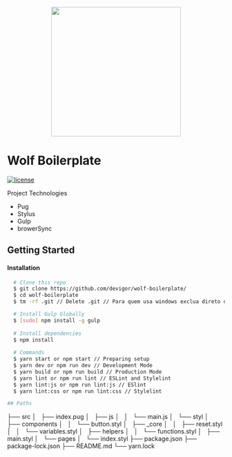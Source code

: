 <p align="center">
  <img src="http://nicolehanusekart.com/wp-content/uploads/2013/06/wolf-sm-600x578.png" width="300">
</p>

# Wolf Boilerplate
[![license](https://img.shields.io/github/license/mashape/apistatus.svg)](./LICENSE)

Project Technologies
  - Pug
  - Stylus
  - Gulp
  - browerSync
  
## Getting Started
#### Installation
``` sh
  # Clone this repo
  $ git clone https://github.com/devigor/wolf-boilerplate/ 
  $ cd wolf-boilerplate
  $ tm -rf .git // Delete .git // Para quem usa windows exclua direto da pasta clonada

  # Install Gulp Globally
  $ [sudo] npm install -g gulp
  
  # Install dependencies
  $ npm install
  
  # Commands
  $ yarn start or npm start // Preparing setup
  $ yarn dev or npm run dev // Development Mode
  $ yarn build or npm run build // Production Mode
  $ yarn lint or npm run lint // ESLint and Stylelint
  $ yarn lint:js or npm run lint:js // ESlint
  $ yarn lint:css or npm run lint:css // Stylelint

## Paths
```
├── src
│   ├── index.pug
│   ├── js
│   │   └── main.js
│   └── styl
│       ├── components
│       │   └── button.styl
│       ├── _core
│       │   ├── reset.styl
│       │   └── variables.styl
│       ├── helpers
│       │   └── functions.styl
│       ├── main.styl
│       └── pages
│           └── index.styl
├── package.json
├── package-lock.json
├── README.md
└── yarn.lock
```
